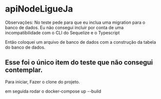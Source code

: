 # apiNodeLigueJa

Observações: No teste pede para que eu inclua uma migration para o banco de dados. Eu não consegui incluir por conta de uma incompatibilidade com o CLI do Sequelize e o Typescript

Então coloquei um arquivo de banco de dados com a construção da tabela do banco de dados.

Esse foi o único item do teste que não consegui contemplar.
--------------------------------------------------------------------------

Para iniciar, Fazer o clone do projeto.

em seguida rodar o docker-compose up --build
